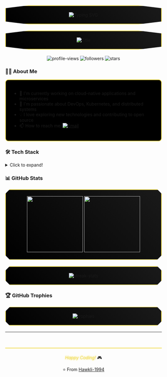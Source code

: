 <div align="center">
  <div style="background: linear-gradient(45deg, #000000, #1a1a1a);
              border: 2px solid #F0DB4F;
              padding: 20px;
              margin: 20px 0;
              position: relative;
              clip-path: polygon(0 15%, 15% 0, 85% 0, 100% 15%, 100% 85%, 85% 100%, 15% 100%, 0 85%);">
    <img src="https://readme-typing-svg.herokuapp.com?font=Orbitron&size=35&duration=4000&pause=1000&color=F0DB4F&background=000000&center=true&vCenter=true&width=800&height=80&lines=Hello%2C+I'm+Hawkli!;Welcome+to+my+GitHub+Profile!" alt="Typing SVG" />
  </div>
</div>

<div align="center" style="background: linear-gradient(45deg, #000000, #1a1a1a);
                          border: 2px solid #F0DB4F;
                          padding: 20px;
                          margin: 20px 0;
                          position: relative;
                          clip-path: polygon(0 15%, 15% 0, 85% 0, 100% 15%, 100% 85%, 85% 100%, 15% 100%, 0 85%);">
  <img src="https://readme-typing-svg.herokuapp.com?font=Orbitron&size=25&duration=4000&pause=1000&color=F0DB4F&background=000000&center=true&vCenter=true&width=1200&lines=%F0%9F%9A%80+Full+Stack+Developer+%7C+Cloud+Native+Enthusiast+%7C+Open+Source+Contributor" alt="Title" />
</div>

<div align="center">
  <img src="https://komarev.com/ghpvc/?username=hawkli-1994&label=Profile%20views&color=F0DB4F&style=flat" alt="profile-views">
  <img src="https://img.shields.io/github/followers/hawkli-1994?style=social" alt="followers">
  <img src="https://img.shields.io/github/stars/hawkli-1994?style=social" alt="stars">
</div>

### 👨‍💻 About Me

<div align="left" style="border: 2px solid #F0DB4F; padding: 20px; border-radius: 10px; background-color: #000000;">

- 🔭 I'm currently working on cloud-native applications and microservices
- 🌱 I'm passionate about DevOps, Kubernetes, and distributed systems
- 💡 I love exploring new technologies and contributing to open source
- 📫 How to reach me: [![Email](https://img.shields.io/badge/Email-hawkli--1994@outlook.com-F0DB4F?style=flat-square&logo=gmail)](mailto:hawkli-1994@outlook.com)

</div>

### 🛠️ Tech Stack

<details>
<summary>Click to expand!</summary>

#### Languages
![Python](https://img.shields.io/badge/-Python-3776AB?style=flat-square&logo=Python&logoColor=white)
![JavaScript](https://img.shields.io/badge/-JavaScript-F7DF1E?style=flat-square&logo=javascript&logoColor=black)
![TypeScript](https://img.shields.io/badge/-TypeScript-007ACC?style=flat-square&logo=typescript&logoColor=white)
![Go](https://img.shields.io/badge/-Go-00ADD8?style=flat-square&logo=go&logoColor=white)
![Rust](https://img.shields.io/badge/-Rust-000000?style=flat-square&logo=rust&logoColor=white)

#### Frontend
![React](https://img.shields.io/badge/-React-61DAFB?style=flat-square&logo=react&logoColor=black)
![Vue.js](https://img.shields.io/badge/-Vue.js-4FC08D?style=flat-square&logo=vue.js&logoColor=white)
![Next.js](https://img.shields.io/badge/-Next.js-000000?style=flat-square&logo=next.js&logoColor=white)

#### Backend
![Node.js](https://img.shields.io/badge/-Node.js-339933?style=flat-square&logo=node.js&logoColor=white)
![Django](https://img.shields.io/badge/-Django-092E20?style=flat-square&logo=django&logoColor=white)
![Flask](https://img.shields.io/badge/-Flask-000000?style=flat-square&logo=flask&logoColor=white)

#### Database & Cache
![PostgreSQL](https://img.shields.io/badge/-PostgreSQL-336791?style=flat-square&logo=postgresql&logoColor=white)
![MySQL](https://img.shields.io/badge/-MySQL-4479A1?style=flat-square&logo=mysql&logoColor=white)
![Redis](https://img.shields.io/badge/-Redis-DC382D?style=flat-square&logo=redis&logoColor=white)

#### DevOps & Cloud
![Docker](https://img.shields.io/badge/-Docker-2496ED?style=flat-square&logo=docker&logoColor=white)
![Kubernetes](https://img.shields.io/badge/-Kubernetes-326CE5?style=flat-square&logo=kubernetes&logoColor=white)
![AWS](https://img.shields.io/badge/-AWS-232F3E?style=flat-square&logo=amazon-aws&logoColor=white)
![GCP](https://img.shields.io/badge/-GCP-4285F4?style=flat-square&logo=google-cloud&logoColor=white)

</details>

### 📊 GitHub Stats

<div align="center" class="stats-card" style="background: linear-gradient(45deg, #000000, #1a1a1a);
                                            border: 2px solid #F0DB4F;
                                            padding: 20px;
                                            margin: 20px 0;
                                            clip-path: polygon(0 15px, 15px 0, calc(100% - 15px) 0, 100% 15px, 100% calc(100% - 15px), calc(100% - 15px) 100%, 15px 100%, 0 calc(100% - 15px));">
  <img height="180em" src="https://github-readme-stats.vercel.app/api?username=hawkli-1994&show_icons=true&theme=dark&hide_border=true&include_all_commits=true&count_private=true&title_color=F0DB4F&icon_color=F0DB4F&text_color=F0DB4F&bg_color=000000"/>
  <img height="180em" src="https://github-readme-stats.vercel.app/api/top-langs/?username=hawkli-1994&layout=compact&langs_count=8&hide_border=true&theme=dark&title_color=F0DB4F&text_color=F0DB4F&bg_color=000000"/>
</div>

<div align="center" class="stats-card" style="background: linear-gradient(45deg, #000000, #1a1a1a);
                                            border: 2px solid #F0DB4F;
                                            padding: 20px;
                                            margin: 20px 0;
                                            clip-path: polygon(0 15px, 15px 0, calc(100% - 15px) 0, 100% 15px, 100% calc(100% - 15px), calc(100% - 15px) 100%, 15px 100%, 0 calc(100% - 15px));">
  <img src="https://github-readme-streak-stats.herokuapp.com/?user=hawkli-1994&hide_border=true&background=000000&ring=F0DB4F&fire=F0DB4F&currStreakLabel=F0DB4F&sideLabels=F0DB4F&currStreakNum=F0DB4F&sideNums=F0DB4F&dates=F0DB4F" alt="streak-stats"/>
</div>

### 🏆 GitHub Trophies
<div align="center" class="stats-card" style="background: linear-gradient(45deg, #000000, #1a1a1a);
                                            border: 2px solid #F0DB4F;
                                            padding: 20px;
                                            margin: 20px 0;
                                            clip-path: polygon(0 15px, 15px 0, calc(100% - 15px) 0, 100% 15px, 100% calc(100% - 15px), calc(100% - 15px) 100%, 15px 100%, 0 calc(100% - 15px));">
  <img src="https://github-profile-trophy.vercel.app/?username=hawkli-1994&theme=onestar&no-frame=true&column=7&title_color=F0DB4F&text_color=F0DB4F&bg_color=000000" alt="trophies"/>
</div>

---

<div align="center" style="margin-top: 50px;
                          border-top: 2px solid #F0DB4F;
                          padding-top: 20px;">
  <i style="color: #F0DB4F; text-shadow: 0 0 5px #F0DB4F;">Happy Coding!</i> 🎮
  
  ⭐️ From [Hawkli-1994](https://github.com/hawkli-1994)
</div>
